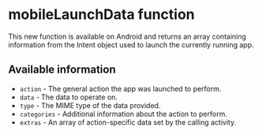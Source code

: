 #  mobileLaunchData function

This new function is available on Android and returns an array containing information from the Intent object used to launch the currently running app.

## Available information
* `action` - The general action the app was launched to perform.
* `data` - The data to operate on.
* `type` - The MIME type of the data provided.
* `categories` - Additional information about the action to perform.
* `extras` - An array of action-specific data set by the calling activity.
